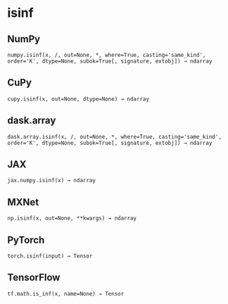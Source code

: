 # isinf

## NumPy

```
numpy.isinf(x, /, out=None, *, where=True, casting='same_kind', order='K', dtype=None, subok=True[, signature, extobj]) → ndarray
```

## CuPy

```
cupy.isinf(x, out=None, dtype=None) → ndarray
```

## dask.array

```
dask.array.isinf(x, /, out=None, *, where=True, casting='same_kind', order='K', dtype=None, subok=True[, signature, extobj]) → ndarray
```

## JAX

```
jax.numpy.isinf(x) → ndarray
```

## MXNet

```
np.isinf(x, out=None, **kwargs) → ndarray
```

## PyTorch

```
torch.isinf(input) → Tensor
```

## TensorFlow

```
tf.math.is_inf(x, name=None) → Tensor
```
